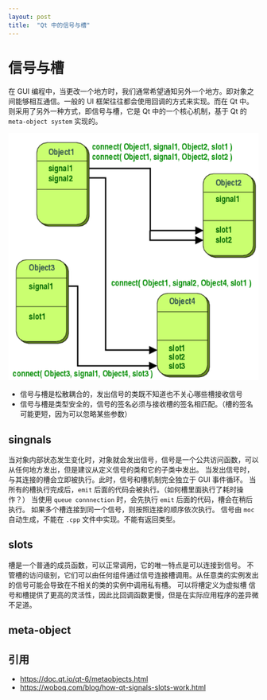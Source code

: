 ```yaml
---
layout: post
title:  "Qt 中的信号与槽"
---
```


# 信号与槽

在 GUI 编程中，当更改一个地方时，我们通常希望通知另外一个地方。即对象之间能够相互通信。一般的 UI 框架往往都会使用回调的方式来实现。而在 Qt 中。则采用了另外一种方式，即信号与槽，它是 Qt 中的一个核心机制，基于 Qt 的 `meta-object system` 实现的。

![singnal and slot usage](../assets/images/signal_slot_usage.png "信号与槽使用示意")

- 信号与槽是松散耦合的，发出信号的类既不知道也不关心哪些槽接收信号
- 信号与槽是类型安全的，信号的签名必须与接收槽的签名相匹配。（槽的签名可能更短，因为可以忽略某些参数）


## singnals 
当对象内部状态发生变化时，对象就会发出信号，信号是一个公共访问函数，可以从任何地方发出，但是建议从定义信号的类和它的子类中发出。
当发出信号时，与其连接的槽会立即被执行。此时，信号和槽机制完全独立于 GUI 事件循环。
当所有的槽执行完成后，`emit` 后面的代码会被执行。（如何槽里面执行了耗时操作？）
当使用 `queue connnection` 时，会先执行 `emit` 后面的代码，槽会在稍后执行。
如果多个槽连接到同一个信号，则按照连接的顺序依次执行。
信号由 `moc` 自动生成，不能在 `.cpp` 文件中实现。不能有返回类型。

## slots 
槽是一个普通的成员函数，可以正常调用，它的唯一特点是可以连接到信号。
不管槽的访问级别，它们可以由任何组件通过信号连接槽调用。从任意类的实例发出的信号可能会导致在不相关的类的实例中调用私有槽。
可以将槽定义为虚拟槽
信号和槽提供了更高的灵活性，因此比回调函数更慢，但是在实际应用程序的差异微不足道。



## meta-object







## 引用
- https://doc.qt.io/qt-6/metaobjects.html
- https://woboq.com/blog/how-qt-signals-slots-work.html